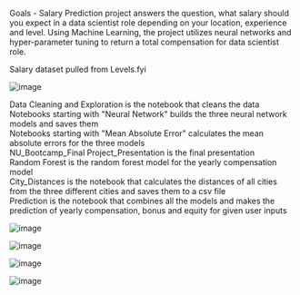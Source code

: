 Goals - Salary Prediction project answers the question, what salary should you expect in a data scientist role depending on your location, experience and level. Using Machine Learning, the project utilizes neural networks and hyper-parameter tuning to return a total compensation for data scientist role. 

Salary dataset pulled from Levels.fyi

![image](https://user-images.githubusercontent.com/85321602/158855552-a44a5026-9e75-4085-8146-4435b8cc31dd.png)

Data Cleaning and Exploration is the notebook that cleans the data</br>
Notebooks starting with "Neural Network" builds the three neural network models and saves them</br>
Notebooks starting with "Mean Absolute Error" calculates the mean absolute errors for the three models</br>
NU_Bootcamp_Final Project_Presentation is the final presentation</br>
Random Forest is the random forest model for the yearly compensation model</br>
City_Distances  is the notebook that calculates the distances of all cities from the three different cities and saves them to a csv file</br>
Prediction is the notebook that combines all the models and makes the prediction of yearly compensation, bonus and equity for given user inputs</br>




![image](https://user-images.githubusercontent.com/85321602/158855929-43e537f9-3ab4-421e-b025-1e9a096d97f8.png)

![image](https://user-images.githubusercontent.com/85321602/158856129-f7797037-2fec-4d8e-8574-4be2ebab1b6d.png)

![image](https://user-images.githubusercontent.com/85321602/158856753-741be949-8da7-4c12-a683-e71c55c18624.png)

![image](https://user-images.githubusercontent.com/85321602/158856961-5c24126b-f587-4fbb-8d11-1f14c0130535.png)
